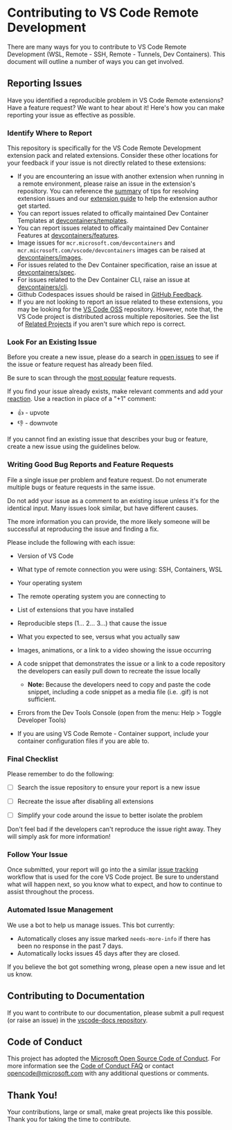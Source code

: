 <!--
Copyright © Microsoft Corporation
All rights reserved.
Creative Commons Attribution 4.0 License (International): https://creativecommons.org/licenses/by/4.0/legalcode
-->

# Contributing to VS Code Remote Development

There are many ways for you to contribute to VS Code Remote Development (WSL, Remote - SSH, Remote - Tunnels, Dev Containers). This document will outline a number of ways you can get involved.

## Reporting Issues

Have you identified a reproducible problem in VS Code Remote extensions? Have a feature request? We want to hear about it! Here's how you can make reporting your issue as effective as possible.

### Identify Where to Report

This repository is specifically for the VS Code Remote Development extension pack and related extensions. Consider these other locations for your feedback if your issue is not directly related to these extensions:

- If you are encountering an issue with another extension when running in a remote environment, please raise an issue in the extension's repository. You can reference the [summary](https://aka.ms/vscode-remote/troubleshooting/extensions) of tips for resolving extension issues and our [extension guide](https://aka.ms/vscode-remote/developing-extensions) to help the extension author get started.
- You can report issues related to offically maintained Dev Container Templates at [devcontainers/templates](https://github.com/devcontainers/templates).
- You can report issues related to offically maintained Dev Container Features at [devcontainers/features](https://github.com/devcontainers/features).
- Image issues for `mcr.microsoft.com/devcontainers` and `mcr.microsoft.com/vscode/devcontainers` images can be raised at [devcontainers/images](https://github.com/devcontainers/images).
- For issues related to the Dev Container specification, raise an issue at [devcontainers/spec](https://github.com/devcontainers/spec).
- For issues related to the Dev Container CLI, raise an issue at [devcontainers/cli](https://github.com/devcontainers/cli).
- Github Codespaces issues should be raised in [GitHub Feedback](https://github.com/github/feedback/discussions/categories/codespaces).
- If you are not looking to report an issue related to these extensions, you may be looking for the [VS Code OSS](https://github.com/Microsoft/vscode) repository. However, note that, the VS Code project is distributed across multiple repositories. See the list of [Related Projects](https://github.com/Microsoft/vscode/wiki/Related-Projects) if you aren't sure which repo is correct.

### Look For an Existing Issue

Before you create a new issue, please do a search in [open issues](https://github.com/Microsoft/vscode-remote-release/issues) to see if the issue or feature request has already been filed.

Be sure to scan through the [most popular](https://github.com/Microsoft/vscode-remote-release/issues?q=is%3Aopen+is%3Aissue+label%3Afeature-request+sort%3Areactions-%2B1-desc) feature requests.

If you find your issue already exists, make relevant comments and add your [reaction](https://github.com/blog/2119-add-reactions-to-pull-requests-issues-and-comments). Use a reaction in place of a "+1" comment:

* 👍 - upvote
* 👎 - downvote

If you cannot find an existing issue that describes your bug or feature, create a new issue using the guidelines below.

### Writing Good Bug Reports and Feature Requests

File a single issue per problem and feature request. Do not enumerate multiple bugs or feature requests in the same issue.

Do not add your issue as a comment to an existing issue unless it's for the identical input. Many issues look similar, but have different causes.

The more information you can provide, the more likely someone will be successful at reproducing the issue and finding a fix.

Please include the following with each issue:

* Version of VS Code
  
* What type of remote connection you were using: SSH, Containers, WSL

* Your operating system  

* The remote operating system you are connecting to

* List of extensions that you have installed

* Reproducible steps (1... 2... 3...) that cause the issue

* What you expected to see, versus what you actually saw

* Images, animations, or a link to a video showing the issue occurring

* A code snippet that demonstrates the issue or a link to a code repository the developers can easily pull down to recreate the issue locally

  * **Note:** Because the developers need to copy and paste the code snippet, including a code snippet as a media file (i.e. .gif) is not sufficient.

* Errors from the Dev Tools Console (open from the menu: Help > Toggle Developer Tools)

* If you are using VS Code Remote - Container support, include your container configuration files if you are able to.

### Final Checklist

Please remember to do the following:

* [ ] Search the issue repository to ensure your report is a new issue

* [ ] Recreate the issue after disabling all extensions

* [ ] Simplify your code around the issue to better isolate the problem

Don't feel bad if the developers can't reproduce the issue right away. They will simply ask for more information!

### Follow Your Issue

Once submitted, your report will go into the a similar [issue tracking](https://github.com/Microsoft/vscode/wiki/Issue-Tracking) workflow that is used for the core VS Code project. Be sure to understand what will happen next, so you know what to expect, and how to continue to assist throughout the process.

### Automated Issue Management

We use a bot to help us manage issues. This bot currently:

* Automatically closes any issue marked `needs-more-info` if there has been no response in the past 7 days.
* Automatically locks issues 45 days after they are closed.

If you believe the bot got something wrong, please open a new issue and let us know.

## Contributing to Documentation

If you want to contribute to our documentation, please submit a pull request (or raise an issue) in the [vscode-docs repository](https://github.com/Microsoft/vscode-docs).

## Code of Conduct

This project has adopted the [Microsoft Open Source Code of Conduct](https://opensource.microsoft.com/codeofconduct/).
For more information see the [Code of Conduct FAQ](https://opensource.microsoft.com/codeofconduct/faq/) or
contact [opencode@microsoft.com](mailto:opencode@microsoft.com) with any additional questions or comments.

## Thank You!

Your contributions, large or small, make great projects like this possible. Thank you for taking the time to contribute.
